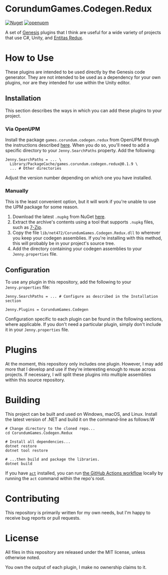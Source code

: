 # CorundumGames.Codegen.Redux

[![Nuget](https://img.shields.io/nuget/v/CorundumGames.Codegen.Redux?style=for-the-badge)](https://www.nuget.org/packages/CorundumGames.Codegen.Redux)
[![openupm](https://img.shields.io/npm/v/games.corundum.codegen.redux?label=openupm&registry_uri=https://package.openupm.com&style=for-the-badge)](https://openupm.com/packages/games.corundum.codegen.redux)

A set of [Genesis](https://github.com/jeffcampbellmakesgames/Genesis) plugins
that I think are useful for a wide variety of projects that use C#, Unity, and [Entitas Redux](https://github.com/jeffcampbellmakesgames/Entitas-Redux).

# How to Use

These plugins are intended to be used directly by the Genesis code generator.
They are not intended to be used as a dependency for your own plugins,
nor are they intended for use within the Unity editor.

## Installation

This section describes the ways in which you can add these plugins to your project.

### Via OpenUPM

Install the package `games.corundum.codegen.redux` from OpenUPM through the instructions described [here](https://openupm.com/packages/games.corundum.codegen.redux/#modal-manualinstallation).
When you do so, you'll need to add a specific directory to your `Jenny.SearchPaths` property. Add the following:

```properties
Jenny.SearchPaths = ... \
  Library/PackageCache/games.corundum.codegen.redux@0.1.9 \
  ... # Other directories
```

Adjust the version number depending on which one you have installed.

### Manually

This is the least convenient option, but it will work if you're unable to use the UPM package for some reason.

1. Download the latest `.nupkg` from NuGet [here](https://www.nuget.org/api/v2/package/CorundumGames.Codegen.Redux).
2. Extract the archive's contents using a tool that supports `.nupkg` files, such as [7-Zip](https://www.7-zip.org).
3. Copy the file `lib/net472/CorundumGames.Codegen.Redux.dll` to wherever you keep your codegen assemblies. If you're installing with this method, this will probably be in your project's source tree.
4. Add the directory containing your codegen assemblies to your `Jenny.properties` file.

## Configuration

To use any plugin in this repository, add the following to your `Jenny.properties` file:

```properties
Jenny.SearchPaths = ... # Configure as described in the Installation section

Jenny.Plugins = CorundumGames.Codegen
```

Configuration specific to each plugin can be found in the following sections, where applicable.
If you don't need a particular plugin, simply don't include it in your `Jenny.properties` file.

# Plugins

At the moment, this repository only includes one plugin.
However, I may add more that I develop and use if they're interesting enough to reuse across projects.
If necessary, I will split these plugins into multiple assemblies within this source repository.


# Building

This project can be built and used on Windows, macOS, and Linux.
Install the latest version of .NET and build it on the command-line as follows:W

```shell
# Change directory to the cloned repo...
cd CorundumGames.Codegen.Redux

# Install all dependencies...
dotnet restore
dotnet tool restore

# ...then build and package the libraries.
dotnet build
```

If you have [`act`](https://github.com/nektos/act) installed,
you can run [the GitHub Actions workflow](.github/workflows/build.yml) locally
by running the `act` command within the repo's root.

# Contributing

This repository is primarily written for my own needs,
but I'm happy to receive bug reports or pull requests.

# License

All files in this repository are released under the MIT license, unless otherwise noted.

You own the output of each plugin,
I make no ownership claims to it.
